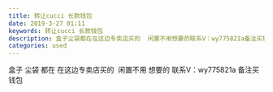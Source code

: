 ```yaml
---
title: 转让cucci 长款钱包
date: 2019-3-27 01:11
keywords: 转让cucci 长款钱包
description: 盒子尘袋都在在这边专卖店买的  闲置不用想要的联系V：wy775821a备注买钱包
categories: used
---
```

<td class="t_f" id="postmessage_3316063">

盒子 尘袋 都在 在这边专卖店买的  闲置不用 想要的 联系V：wy775821a 备注买钱包<br/>
<img alt="" border="0" class="zoom" data-cf-modified-51c39b5295cef2d89b87c3d4-="" file="http://www.flw.ph/data/appbyme/upload/image/201903/27/vxRYsQPilSgx.jpg" id="aimg_p2cjo" lazyloadthumb="1" onclick="" onmouseover="" src="http://www.flw.ph/data/appbyme/upload/image/201903/27/vxRYsQPilSgx.jpg"/><br/>
<br/>
<img alt="" border="0" class="zoom" data-cf-modified-51c39b5295cef2d89b87c3d4-="" file="http://www.flw.ph/data/appbyme/upload/image/201903/27/hAFUsdjRGDt1.jpg" id="aimg_rwJ3b" lazyloadthumb="1" onclick="" onmouseover="" src="http://www.flw.ph/data/appbyme/upload/image/201903/27/hAFUsdjRGDt1.jpg"/><br/>
<br/>
</td>

